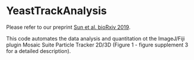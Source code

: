 # YeastTrackAnalysis
Please refer to our preprint [Sun et al. bioRxiv 2019](https://www.biorxiv.org/content/10.1101/733543v1).

This code automates the data analysis and quantitation ot the ImageJ/Fiji plugin Mosaic Suite Particle Tracker 2D/3D (Figure 1 - figure supplement 3 for a detailed description).
